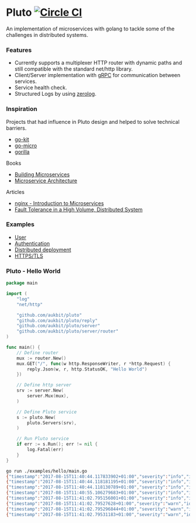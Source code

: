 # Pluto [![Circle CI](https://circleci.com/gh/aukbit/pluto.svg?style=svg)](https://circleci.com/gh/aukbit/pluto)
An implementation of microservices with golang to tackle some of the challenges in distributed systems.
### Features
- Currently supports a multiplexer HTTP router with dynamic paths and still compatible with the standard net/http library.
- Client/Server implementation with [gRPC](http://www.grpc.io/) for communication between services.
- Service health check.
- Structured Logs by using [zerolog](https://github.com/rs/zerolog).


### Inspiration
Projects that had influence in Pluto design and helped to solve technical barriers.
- [go-kit](https://github.com/go-kit/kit)
- [go-micro](https://github.com/myodc/go-micro)
- [gorilla](https://github.com/gorilla/mux)

Books
- [Building Microservices](http://shop.oreilly.com/product/0636920033158.do)
- [Microservice Architecture](http://shop.oreilly.com/product/0636920050308.do)

Articles
- [nginx - Introduction to Microservices](https://www.nginx.com/blog/introduction-to-microservices/?utm_source=event-driven-data-management-microservices&utm_medium=blog&utm_campaign=Microservices)
- [Fault Tolerance in a High Volume, Distributed System](http://techblog.netflix.com/2012/02/fault-tolerance-in-high-volume.html)

### Examples
- [User](https://github.com/aukbit/pluto/tree/master/examples/user)
- [Authentication](https://github.com/aukbit/pluto/tree/master/examples/auth)
- [Distributed deployment](https://github.com/aukbit/pluto/tree/master/examples/dist)
- [HTTPS/TLS](https://github.com/aukbit/pluto/tree/master/examples/https)

### Pluto - Hello World

```go
package main

import (
	"log"
	"net/http"

	"github.com/aukbit/pluto"
	"github.com/aukbit/pluto/reply"
	"github.com/aukbit/pluto/server"
	"github.com/aukbit/pluto/server/router"
)

func main() {
	// Define router
	mux := router.New()
	mux.GET("/", func(w http.ResponseWriter, r *http.Request) {
		reply.Json(w, r, http.StatusOK, "Hello World")
	})

	// Define http server
	srv := server.New(
		server.Mux(mux),
	)

	// Define Pluto service
	s := pluto.New(
		pluto.Servers(srv),
	)

	// Run Pluto service
	if err := s.Run(); err != nil {
		log.Fatal(err)
	}
}

```

```sh
go run ./examples/hello/main.go
{"timestamp":"2017-08-15T11:40:44.117833902+01:00","severity":"info","id":"plt_CDVNVF","name":"pluto","ip4":"192.168.15.60","servers":2,"clients":0,"message":"starting pluto, servers: 2 clients: 0"}
{"timestamp":"2017-08-15T11:40:44.118181195+01:00","severity":"info","id":"plt_CDVNVF","name":"pluto","server":{"id":"srv_I3JQ3L","name":"server","format":"http","port":":8080"},"message":"starting http server, listening on :8080"}
{"timestamp":"2017-08-15T11:40:44.118130789+01:00","severity":"info","id":"plt_CDVNVF","name":"pluto","server":{"id":"srv_FP9BC7","name":"pluto_health_server","format":"http","port":":9090"},"message":"starting http pluto_health_server, listening on :9090"}
{"timestamp":"2017-08-15T11:40:55.106279683+01:00","severity":"info","id":"plt_CDVNVF","name":"pluto","server":{"id":"srv_I3JQ3L","name":"server","format":"http","port":":8080"},"eid":"N5G58UTAHSTHEPZQ","method":"GET","url":"/","proto":"HTTP/1.1","remote_addr":"[::1]:50853","header":{"Connection":["keep-alive"],"Upgrade-Insecure-Requests":["1"],"User-Agent":["Mozilla/5.0 (Macintosh; Intel Mac OS X 10_12_6) AppleWebKit/537.36 (KHTML, like Gecko) Chrome/60.0.3112.90 Safari/537.36"],"Accept":["text/html,application/xhtml+xml,application/xml;q=0.9,image/webp,image/apng,*/*;q=0.8"],"Accept-Encoding":["gzip, deflate, br"],"Accept-Language":["en-US,en;q=0.8,pt;q=0.6"]},"message":"GET / HTTP/1.1"}
{"timestamp":"2017-08-15T11:41:02.795156001+01:00","severity":"info","id":"plt_CDVNVF","name":"pluto","message":"shutting down, got signal: interrupt"}
{"timestamp":"2017-08-15T11:41:02.79527628+01:00","severity":"warn","id":"plt_CDVNVF","name":"pluto","server":{"id":"srv_FP9BC7","name":"pluto_health_server","format":"http","port":":9090"},"message":"pluto_health_server has just exited"}
{"timestamp":"2017-08-15T11:41:02.795296844+01:00","severity":"warn","id":"plt_CDVNVF","name":"pluto","server":{"id":"srv_I3JQ3L","name":"server","format":"http","port":":8080"},"message":"server has just exited"}
{"timestamp":"2017-08-15T11:41:02.79531183+01:00","severity":"warn","id":"plt_CDVNVF","name":"pluto","message":"pluto has just exited"}
```
